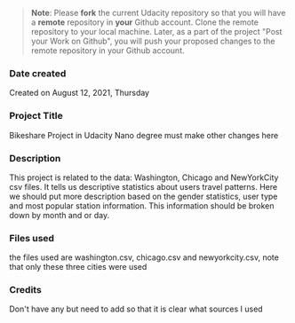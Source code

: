 >**Note**: Please **fork** the current Udacity repository so that you will have a **remote** repository in **your** Github account. Clone the remote repository to your local machine. Later, as a part of the project "Post your Work on Github", you will push your proposed changes to the remote repository in your Github account.

### Date created
Created on August 12, 2021, Thursday

### Project Title
Bikeshare Project in Udacity Nano degree must make other changes here

### Description
This project is related to the data: Washington, Chicago and NewYorkCity csv files. It tells us descriptive statistics about users travel patterns.  Here we should put more description based on the gender statistics, user type and most popular station information.  This information should be broken down by month and or day.  

### Files used
the files used are washington.csv, chicago.csv and newyorkcity.csv, note that only these three cities were used

### Credits
Don't have any but need to add so that it is clear what sources I used 

